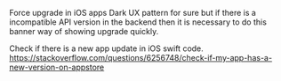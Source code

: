 

Force upgrade in iOS apps
Dark UX pattern for sure but if there is a incompatible API version in the backend then it is necessary to do this banner way of showing upgrade quickly.


Check if there is a new app update in iOS swift code.
https://stackoverflow.com/questions/6256748/check-if-my-app-has-a-new-version-on-appstore
